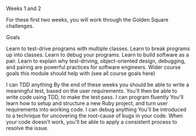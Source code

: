 Weeks 1 and 2

For these first two weeks, you will work through the Golden Square challenges.

Goals

Learn to test-drive programs with multiple classes.
Learn to break programs up into classes.
Learn to debug your programs.
Learn to build software as a pair.
Learn to explain why test-driving, object-oriented design, debugging, and pairing are powerful practices for software engineers.
Wider course goals this module should help with (see all course goals here)

I can TDD anything
By the end of these weeks you should be able to write a meaningful test, based on the user requirements. You'll then be able to write code using TDD, to make the test pass.
I can program fluently
You'll learn how to setup and structure a new Ruby project, and turn user requirements into working code.
I can debug anything
You'll be introduced to a technique for uncovering the root-cause of bugs in your code. When your code doesn't work, you'll be able to apply a consistent process to resolve the issue.
